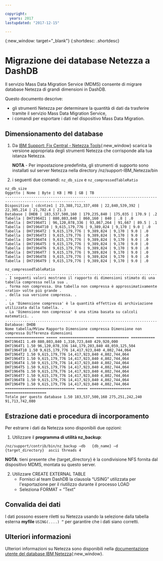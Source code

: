 ```yaml
---

copyright:
  years: 2017
lastupdated: "2017-12-15"

---
```

{:new_window: target="_blank"}
{:shortdesc: .shortdesc}

# Migrazione dei database Netezza a DashDB

Il servizio Mass Data Migration Service (MDMS) consente di migrare database Netezza di grandi dimensioni in DashDB.

Questo documento descrive:
- gli strumenti Netezza per determinare la quantità di dati da trasferire tramite il servizio Mass Data Migration Service,
- i comandi per esportare i dati nel dispositivo Mass Data Migration.

## Dimensionamento del database
1. Da [IBM Support: Fix Central - Netezza Tools](https://www-945.ibm.com/support/fixcentral/options?selectionBean.selectedTab=find&selection=ibm%2fInformation+Management%3bPureData+System+for+Analytics%3bibm%2fInformation+Management%2fNetezza+Tools){:new_window} scarica la versione appropriata degli strumenti Netezza che corrisponde alla tua istanza Netezza.

   **NOTA** - Per impostazione predefinita, gli strumenti di supporto sono installati sul server Netezza nella directory /nz/support-IBM_Netezza<version>/bin
   
2. i seguenti due comandi: `nz_db_size` e `nz_compressedTableRatio`

  ```
  nz_db_size
Oggetto | Nome | Byte | KB | MB | GB | TB
-----------------------------------------------------------------------------------------------------------
Dispositivo | cdcntze1 | 23,388,712,337,408 | 22,840,539,392 | 22,305,214 | 21,782.4 | 21.3
Database | DHDB | 183,537,500,160 | 179,235,840 | 175,035 | 170.9 | .2
Tabella | DH71964I1 | 880,803,840 | 860,160 | 840 | .8 | .0
Tabella | DH71964T1 | 96,120,078,336 | 93,867,264 | 91,667 | 89.5 | .1
Tabella | DH71964T10 | 9,615,179,776 | 9,389,824 | 9,170 | 9.0 | .0
Tabella | DH71964T2 | 9,615,179,776 | 9,389,824 | 9,170 | 9.0 | .0
Tabella | DH71964T3 | 9,615,179,776 | 9,389,824 | 9,170 | 9.0 | .0
Tabella | DH71964T4 | 9,615,179,776 | 9,389,824 | 9,170 | 9.0 | .0
Tabella | DH71964T5 | 9,615,179,776 | 9,389,824 | 9,170 | 9.0 | .0
Tabella | DH71964T6 | 9,615,179,776 | 9,389,824 | 9,170 | 9.0 | .0
Tabella | DH71964T7 | 9,615,179,776 | 9,389,824 | 9,170 | 9.0 | .0
Tabella | DH71964T8 | 9,615,179,776 | 9,389,824 | 9,170 | 9.0 | .0
Tabella | DH71964T9 | 9,615,179,776 | 9,389,824 | 9,170 | 9.0 | .0
  ```
  
  
  ```
  nz_compressedTableRatio
  ....................................................................................
  . I seguenti valori mostrano il rapporto di dimensioni stimato di una tabella compressa nella sua .
  . forma non compressa. Una tabella non compressa è approssimativamente <ratio> volte più grande .
  . della sua versione compressa. .
  . .
  . La 'Dimensione compressa' è la quantità effettiva di archiviazione utilizzata dalla tabella. .
  . La 'Dimensione non compressa' è una stima basata su calcoli matematici. .
  ....................................................................................
  Database: DHDB
Nome tabella/MView Rapporto Dimensione compressa Dimensione non compressa Differenza dimensioni
================== ===== ================ =============== ===========
DH71964I1 1.49 880,803,840 1,310,723,840 429,920,000
DH71964T1 1.50 96,120,078,336 144,179,203,840 48,059,125,504
DH71964T10 1.50 9,615,179,776 14,417,923,840 4,802,744,064
DH71964T2 1.50 9,615,179,776 14,417,923,840 4,802,744,064
DH71964T3 1.50 9,615,179,776 14,417,923,840 4,802,744,064
DH71964T4 1.50 9,615,179,776 14,417,923,840 4,802,744,064
DH71964T5 1.50 9,615,179,776 14,417,923,840 4,802,744,064
DH71964T6 1.50 9,615,179,776 14,417,923,840 4,802,744,064
DH71964T7 1.50 9,615,179,776 14,417,923,840 4,802,744,064
DH71964T8 1.50 9,615,179,776 14,417,923,840 4,802,744,064
DH71964T9 1.50 9,615,179,776 14,417,923,840 4,802,744,064
  ================================ ===== =================== ===================
Totale per questo database 1.50 183,537,500,160 275,251,242,240 91,713,742,080
  ```

## Estrazione dati e procedura di incorporamento

Per estrarre i dati da Netezza sono disponibili due opzioni:
1. Utilizzare il **programma di utilità nz_backup**:

  ```
  /nz/support/contrib/bin/nz_backup –db   {db_name} –d  {target_directory}  ascii threads 4
  ```
   
   **NOTA**: tieni presente che {target_directory} è la condivisione NFS fornita dal dispositivo MDMS, montata su questo server.
   
2. Utilizzare CREATE EXTERNAL TABLE
   - Fornisci al team DashDB la clausola “USING” utilizzata per l'esportazione per il riutilizzo durante il processo LOAD
   - Seleziona FORMAT = ”Text”
   
   
## Convalida dei dati
I dati possono essere riletti su Netezza usando la selezione dalla tabella esterna **myfile** `USING(....) “` per garantire che i dati siano corretti.
 
## Ulteriori informazioni
Ulteriori informazioni su Netezza sono disponibili nella [documentazione utente del database IBM Netezza](https://www.ibm.com/support/knowledgecenter/en/SSULQD_7.2.1/com.ibm.nz.dbu.doc/c_dbuser_plg_overview.html){:new_window}.
